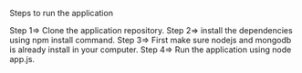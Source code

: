 Steps to run the application

Step 1=> Clone the application repository.
Step 2=> install the dependencies using npm install command.
Step 3=> First make sure nodejs and mongodb is already install in your computer.
Step 4=> Run the application using node app.js.